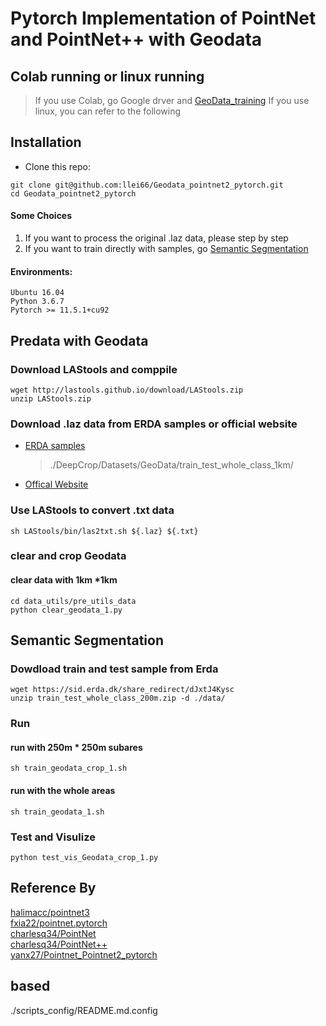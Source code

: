 # Pytorch Implementation of PointNet and PointNet++ with Geodata

## Colab running or linux running
> If you use Colab, go Google drver and [GeoData_training](https://colab.research.google.com/drive/1cpAzWEQn3T408g6yM97IEwiQx8mLQoP8?authuser=1#scrollTo=ruN3V-x_r-SV)
> If you use linux, you can refer to the following

## Installation
- Clone this repo:
```buildoutcfg
git clone git@github.com:llei66/Geodata_pointnet2_pytorch.git
cd Geodata_pointnet2_pytorch
```

#### Some Choices
1. If you want to process the original .laz data, please step by step
2. If you want to train directly with samples, go [Semantic Segmentation](#jump)

#### Environments:
```
Ubuntu 16.04 
Python 3.6.7 
Pytorch >= 11.5.1+cu92
```


## Predata with Geodata

### Download LAStools and comppile
```buildoutcfg
wget http://lastools.github.io/download/LAStools.zip
unzip LAStools.zip
```

### Download .laz data from ERDA samples or official website
- [ERDA samples](https://erda.dk/wsgi-bin/fileman.py?path=DeepCrop/)
  > ./DeepCrop/Datasets/GeoData/train_test_whole_class_1km/
- [Offical Website](https://download.kortforsyningen.dk/content/dhmpunktsky)
### Use LAStools to convert .txt data
```buildoutcfg
sh LAStools/bin/las2txt.sh ${.laz} ${.txt}
```
### clear and crop Geodata

#### clear data with 1km *1km
```buildoutcfg
cd data_utils/pre_utils_data
python clear_geodata_1.py
```

## <a name='jump'> Semantic Segmentation </a>

### Dowdload train and test sample from Erda
```
wget https://sid.erda.dk/share_redirect/dJxtJ4Kysc
unzip train_test_whole_class_200m.zip -d ./data/
```
### Run

#### run with 250m * 250m subares
```
sh train_geodata_crop_1.sh
```

#### run with the whole areas
```buildoutcfg
sh train_geodata_1.sh
```
### Test and Visulize
```buildoutcfg
python test_vis_Geodata_crop_1.py
```

## Reference By
[halimacc/pointnet3](https://github.com/halimacc/pointnet3)<br>
[fxia22/pointnet.pytorch](https://github.com/fxia22/pointnet.pytorch)<br>
[charlesq34/PointNet](https://github.com/charlesq34/pointnet) <br>
[charlesq34/PointNet++](https://github.com/charlesq34/pointnet2) <br>
[yanx27/Pointnet_Pointnet2_pytorch](https://github.com/yanx27/Pointnet_Pointnet2_pytorch)



## based 
./scripts_config/README.md.config
